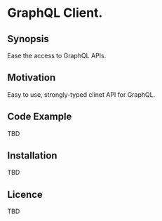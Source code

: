 # GraphQL Client.

## Synopsis
Ease the access to GraphQL APIs.

## Motivation
Easy to use, strongly-typed clinet API for GraphQL.

## Code Example
TBD

## Installation
TBD

## Licence
TBD
